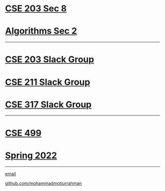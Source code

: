 # [CSE 203 Sec 8](https://mohammadmotiurrahman.github.io/cse203_8)
# [Algorithms Sec 2](https://mohammadmotiurrahman.github.io/cse211_2)

* * *
# [CSE 203 Slack Group](https://cse203autumn22.slack.com/)
# [CSE 211 Slack Group](https://cse211autumn22.slack.com/)
# [CSE 317 Slack Group](https://cse317autumn22.slack.com/)
* * *

# [CSE 499 ](https://mohammadmotiurrahman.github.io/CSE499)
# [Spring 2022](https://mohammadmotiurrahman.github.io/spring2022)

* * *

[email](mailto:mohammadmotiurrahman@gmail.com)

[github.com/mohammadmotiurrahman](https://github.com/mohammadmotiurrahman)
